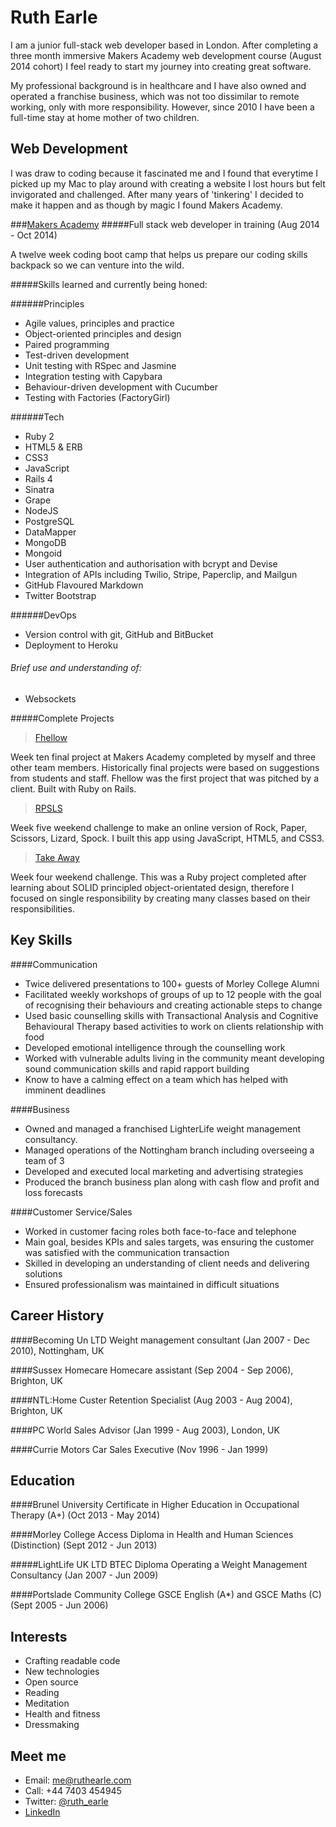 Ruth Earle
==

I am a junior full-stack web developer based in London. After completing a three month immersive Makers Academy web development course (August 2014 cohort) I feel ready to start my journey into creating great software.


My professional background is in healthcare and I have also owned and operated a franchise business, which was not too dissimilar to remote working, only with more responsibility. However, since 2010 I have been a full-time stay at home mother of two children.

Web Development
----

I was draw to coding because it fascinated me and I found that everytime
I picked up my Mac to play around with creating a website I lost hours
but felt invigorated and challenged. After many years of 'tinkering'
I decided to make it happen and as though by magic I found Makers
Academy.

###[Makers Academy]
#####Full stack web developer in training (Aug 2014 - Oct 2014)

A twelve week coding boot camp that helps us prepare our coding skills
backpack so we can venture into the wild.

#####Skills learned and currently being honed:

######Principles
  - Agile values, principles and practice
  - Object-oriented principles and design
  - Paired programming
  - Test-driven development
  - Unit testing with RSpec and Jasmine
  - Integration testing with Capybara
  - Behaviour-driven development with Cucumber
  - Testing with Factories (FactoryGirl)
  
######Tech
  - Ruby 2
  - HTML5 & ERB
  - CSS3
  - JavaScript
  - Rails 4
  - Sinatra
  - Grape
  - NodeJS
  - PostgreSQL
  - DataMapper
  - MongoDB
  - Mongoid
  - User authentication and authorisation with bcrypt and Devise
  - Integration of APIs including Twilio, Stripe, Paperclip, and Mailgun
  - GitHub Flavoured Markdown
  - Twitter Bootstrap

 ######DevOps
  - Version control with git, GitHub and BitBucket
  - Deployment to Heroku
  
  ###### Brief use and understanding of:
  - Websockets

#####Complete Projects

> [Fhellow]

Week ten final project at Makers Academy completed by myself and three other team members. Historically final projects were based on suggestions from students and staff. Fhellow was the first project that was pitched by a client. Built with Ruby on Rails.

> [RPSLS]

Week five weekend challenge to make an online version of Rock, Paper, Scissors, Lizard, Spock. I built this app using JavaScript, HTML5, and CSS3. 

> [Take Away]

Week four weekend challenge. This was a Ruby project completed after learning about SOLID principled object-orientated design, therefore I focused on single responsibility by creating many classes based on their responsibilities.

Key Skills
----

####Communication
- Twice delivered presentations to 100+ guests of Morley College Alumni
- Facilitated weekly workshops of groups of up to 12 people with the goal of recognising their behaviours and creating actionable steps to change
- Used basic counselling skills with Transactional Analysis and Cognitive Behavioural Therapy based activities to work on clients relationship with food
- Developed emotional intelligence through the counselling work
- Worked with vulnerable adults living in the community meant developing sound communication skills and rapid rapport building
- Know to have a calming effect on a team which has helped with imminent deadlines

####Business

- Owned and managed a franchised LighterLife weight management consultancy.
- Managed operations of the Nottingham branch including overseeing a team of 3
- Developed and executed local marketing and advertising strategies
- Produced the branch business plan along with cash flow and profit and loss forecasts

####Customer Service/Sales

- Worked in customer facing roles both face-to-face and telephone
- Main goal, besides KPIs and sales targets, was ensuring the customer was satisfied with the communication transaction
- Skilled in developing an understanding of client needs and delivering solutions
- Ensured professionalism was maintained in difficult situations



Career History
----
####Becoming Un LTD
Weight management consultant (Jan 2007 - Dec 2010),
Nottingham, UK

####Sussex Homecare
Homecare assistant (Sep 2004 - Sep 2006), Brighton, UK

####NTL:Home
Custer Retention Specialist (Aug 2003 - Aug 2004), Brighton, UK

####PC World
Sales Advisor (Jan 1999 - Aug 2003), London, UK

####Currie Motors
Car Sales Executive (Nov 1996 - Jan 1999)

Education
----
####Brunel University
Certificate in Higher Education in Occupational Therapy (A+) (Oct 2013 - May 2014)


####Morley College
Access Diploma in Health and Human Sciences (Distinction) (Sept 2012 - Jun 2013)

#####LightLife UK LTD
BTEC Diploma Operating a Weight Management Consultancy (Jan 2007 - Jun 2009)

####Portslade Community College
GSCE English (A*) and GSCE Maths (C) (Sept 2005 - Jun 2006)

Interests
----

- Crafting readable code
- New technologies
- Open source
- Reading
- Meditation
- Health and fitness
- Dressmaking

Meet me
----

- Email: me@ruthearle.com
- Call: +44 7403 454945
- Twitter: [@ruth_earle]
- [LinkedIn]

[Fhellow]:https://github.com/michballard/fhellow
[RPSLS]:https://github.com/ruthearle/rpsls_js
[Take Away]:https://github.com/ruthearle/takeaway
[Makers Academy]:www.makersacademy.com
[@ruth_earle]:https://twitter.com/ruth_earle
[LinkedIn]:uk.linkedin.com/pub/ruth-earle/98/889/8a4/
